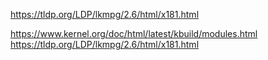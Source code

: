 https://tldp.org/LDP/lkmpg/2.6/html/x181.html

https://www.kernel.org/doc/html/latest/kbuild/modules.html
https://tldp.org/LDP/lkmpg/2.6/html/x181.html



